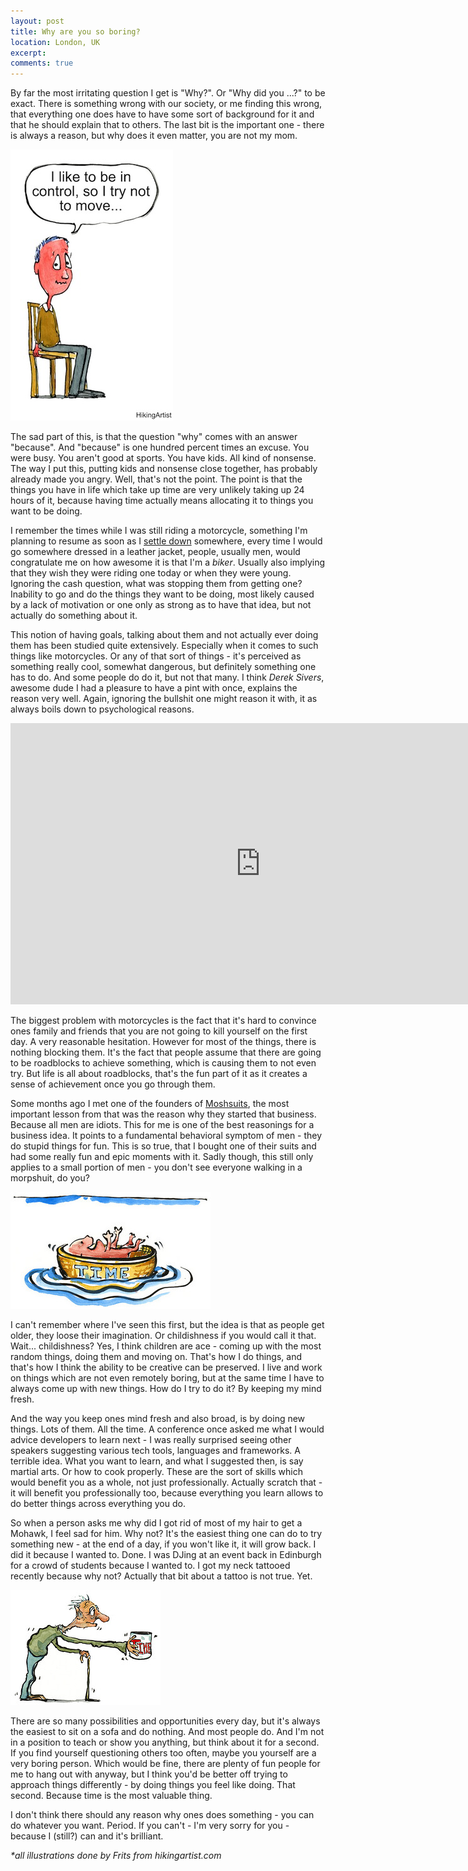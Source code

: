 ```yaml
---
layout: post
title: Why are you so boring?
location: London, UK
excerpt: 
comments: true
---
```


By far the most irritating question I get is "Why?". Or "Why did you ...?" to be exact. There is something wrong with our society, or me finding this wrong, that everything one does have to have some sort of background for it and that he should explain that to others. The last bit is the important one - there is always a reason, but why does it even matter, you are not my mom.

<img src="/blog/images/control-no-move.jpg" alt="" class="left" />

The sad part of this, is that the question "why" comes with an answer "because". And "because" is one hundred percent times an excuse. You were busy. You aren't good at sports. You have kids. All kind of nonsense. The way I put this, putting kids and nonsense close together, has probably already made you angry. Well, that's not the point. The point is that the things you have in life which take up time are very unlikely taking up 24 hours of it, because having time actually means allocating it to things you want to be doing.

I remember the times while I was still riding a motorcycle, something I'm planning to resume as soon as I [settle down](/living-homeless.html) somewhere, every time I would go somewhere dressed in a leather jacket, people, usually men, would congratulate me on how awesome it is that I'm a *biker*. Usually also implying that they wish they were riding one today or when they were young. Ignoring the cash question, what was stopping them from getting one? Inability to go and do the things they want to be doing, most likely caused by a lack of motivation or one only as strong as to have that idea, but not actually do something about it.

This notion of having goals, talking about them and not actually ever doing them has been studied quite extensively. Especially when it comes to such things like motorcycles. Or any of that sort of things - it's perceived as something really cool, somewhat dangerous, but definitely something one has to do. And some people do do it, but not that many. I think *Derek Sivers*, awesome dude I had a pleasure to have a pint with once, explains the reason very well. Again, ignoring the bullshit one might reason it with, it as always boils down to psychological reasons.

<iframe width="800" height="450" src="http://www.youtube.com/embed/NHopJHSlVo4" frameborder="0" allowfullscreen="allowfullscreen">    </iframe>

The biggest problem with motorcycles is the fact that it's hard to convince ones family and friends that you are not going to kill yourself on the first day. A very reasonable hesitation. However for most of the things, there is nothing blocking them. It's the fact that people assume that there are going to be roadblocks to achieve something, which is causing them to not even try. But life is all about roadblocks, that's the fun part of it as it creates a sense of achievement once you go through them. 

Some months ago I met one of the founders of [Moshsuits](http://www.moshsuits.com), the most important lesson from that was the reason why they started that business. Because all men are idiots. This for me is one of the best reasonings for a business idea. It points to a fundamental behavioral symptom of men - they do stupid things for fun. This is so true, that I bought one of their suits and had some really fun and epic moments with it. Sadly though, this still only applies to a small portion of men - you don't see everyone walking in a morpshuit, do you?

<img src="/blog/images/time-baby.jpg" alt="" class="right" />

I can't remember where I've seen this first, but the idea is that as people get older, they loose their imagination. Or childishness if you would call it that. Wait... childishness? Yes, I think children are ace - coming up with the most random things, doing them and moving on. That's how I do things, and that's how I think the ability to be creative can be preserved. I live and work on things which are not even remotely boring, but at the same time I have to always come up with new things. How do I try to do it? By keeping my mind fresh.

And the way you keep ones mind fresh and also broad, is by doing new things. Lots of them. All the time. A conference once asked me what I would advice developers to learn next - I was really surprised seeing other speakers suggesting various tech tools, languages and frameworks. A terrible idea. What you want to learn, and what I suggested then, is say martial arts. Or how to cook properly. These are the sort of skills which would benefit you as a whole, not just professionally. Actually scratch that - it will benefit you professionally too, because everything you learn allows to do better things across everything you do.

So when a person asks me why did I got rid of most of my hair to get a Mohawk, I feel sad for him. Why not? It's the easiest thing one can do to try something new - at the end of a day, if you won't like it, it will grow back. I did it because I wanted to. Done. I was DJing at an event back in Edinburgh for a crowd of students because I wanted to. I got my neck tattooed recently because why not? Actually that bit about a tattoo is not true. Yet.

<img src="/blog/images/time.jpg" alt="" class="left" />

There are so many possibilities and opportunities every day, but it's always the easiest to sit on a sofa and do nothing. And most people do. And I'm not in a position to teach or show you anything, but think about it for a second. If you find yourself questioning others too often, maybe you yourself are a very boring person. Which would be fine, there are plenty of fun people for me to hang out with anyway, but I think you'd be better off trying to approach things differently - by doing things you feel like doing. That second. Because time is the most valuable thing.

I don't think there should any reason why ones does something - you can do whatever you want. Period. If you can't - I'm very sorry for you - because I (still?) can and it's brilliant.

*\*all illustrations done by Frits from hikingartist.com*